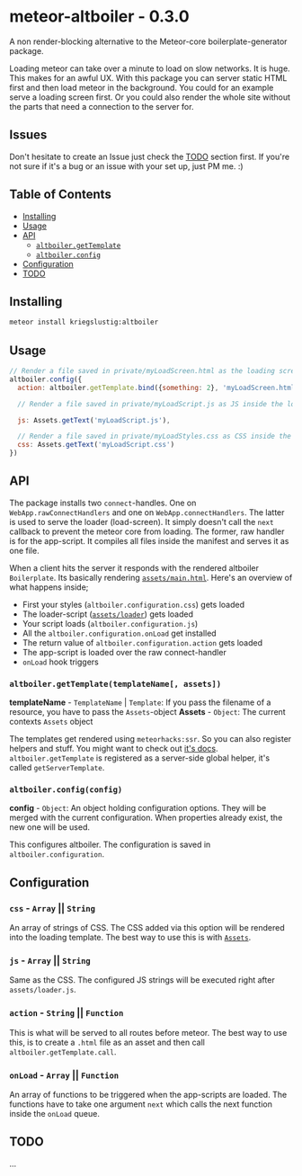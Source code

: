 # meteor-altboiler - 0.3.0

A non render-blocking alternative to the Meteor-core boilerplate-generator package.

Loading meteor can take over a minute to load on slow networks. It is huge. This makes for an awful UX. With this package you can server static HTML first and then load meteor in the background. You could for an example serve a loading screen first. Or you could also render the whole site without the parts that need a connection to the server for.

## Issues

Don't hesitate to create an Issue just check the [TODO](https://github.com/Kriegslustig/meteor-altboiler#todo) section first. If you're not sure if it's a bug or an issue with your set up, just PM me. :)

## Table of Contents

- [Installing](https://github.com/Kriegslustig/meteor-altboiler#installing)
- [Usage](https://github.com/Kriegslustig/meteor-altboiler#usage)
- [API](https://github.com/Kriegslustig/meteor-altboiler#api)
  - [`altboiler.getTemplate`](https://github.com/Kriegslustig/meteor-altboiler#altboilergettemplatetemplatename-assets)
  - [`altboiler.config`](https://github.com/Kriegslustig/meteor-altboiler#altboilerconfigconfig)
- [Configuration](https://github.com/Kriegslustig/meteor-altboiler#configuration)
- [TODO](https://github.com/Kriegslustig/meteor-altboiler#todo)

## Installing

```bash
meteor install kriegslustig:altboiler
```

## Usage

```js
// Render a file saved in private/myLoadScreen.html as the loading screen
altboiler.config({
  action: altboiler.getTemplate.bind({something: 2}, 'myLoadScreen.html', Assets),

  // Render a file saved in private/myLoadScript.js as JS inside the loading screen

  js: Assets.getText('myLoadScript.js'),

  // Render a file saved in private/myLoadStyles.css as CSS inside the loading screen
  css: Assets.getText('myLoadScript.css')
})


```

## API

The package installs two `connect`-handles. One on `WebApp.rawConnectHandlers` and one on `WebApp.connectHandlers`. The latter is used to serve the loader (load-screen). It simply doesn't call the `next` callback to prevent the meteor core from loading. The former, raw handler is for the app-script. It compiles all files inside the manifest and serves it as one file.

When a client hits the server it responds with the rendered altboiler `Boilerplate`. Its basically rendering [`assets/main.html`](https://github.com/Kriegslustig/meteor-altboiler/blob/master/assets/main.html). Here's an overview of what happens inside;

* First your styles (`altboiler.configuration.css`) gets loaded
* The loader-script ([`assets/loader`](https://github.com/Kriegslustig/meteor-altboiler/blob/master/assets/loader.js)) gets loaded
* Your script loads (`altboiler.configuration.js`)
* All the `altboiler.configuration.onLoad` get installed
* The return value of `altboiler.configuration.action` gets loaded
* The app-script is loaded over the raw connect-handler
* `onLoad` hook triggers

### `altboiler.getTemplate(templateName[, assets])`

**templateName** - `TemplateName` | `Template`: If you pass the filename of a resource, you have to pass the `Assets`-object
**Assets** - `Object`: The current contexts `Assets` object

The templates get rendered using `meteorhacks:ssr`. So you can also register helpers and stuff. You might want to check out [it's docs](https://github.com/meteorhacks/meteor-ssr). `altboiler.getTemplate` is registered as a server-side global helper, it's called `getServerTemplate`.

### `altboiler.config(config)`

**config** - `Object`: An object holding configuration options. They will be merged with the current configuration. When properties already exist, the new one will be used.

This configures altboiler. The configuration is saved in `altboiler.configuration`.

## Configuration

### `css` - `Array` || `String`
An array of strings of CSS. The CSS added via this option will be rendered into the loading template. The best way to use this is with [`Assets`](http://docs.meteor.com/#/full/assets).

### `js` - `Array` || `String`
Same as the CSS. The configured JS strings will be executed right after `assets/loader.js`.

### `action` - `String` || `Function`
This is what will be served to all routes before meteor. The best way to use this, is to create a `.html` file as an asset and then call `altboiler.getTemplate.call`.

### `onLoad` - `Array` || `Function`
An array of functions to be triggered when the app-scripts are loaded. The functions have to take one argument `next` which calls the next function inside the `onLoad` queue.

## TODO
...